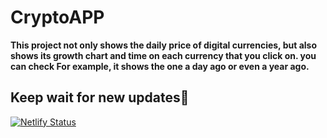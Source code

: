 # CryptoAPP
 
**This project not only shows the daily price of digital currencies, but also shows its growth chart and time on each currency that you click on. 
you can check 
For example, it shows the one a day ago or even a year ago.**

## Keep wait for new updates🙏

[![Netlify Status](https://api.netlify.com/api/v1/badges/976d3e08-1da6-42ac-a47a-faddedc68a3c/deploy-status)](https://app.netlify.com/sites/crypto-app-neooo/deploys)
